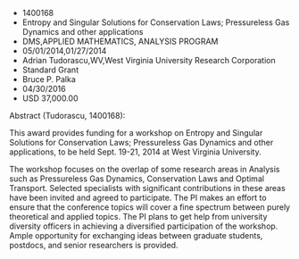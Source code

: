 
* 1400168
* Entropy and Singular Solutions for Conservation Laws; Pressureless Gas Dynamics and other applications
* DMS,APPLIED MATHEMATICS, ANALYSIS PROGRAM
* 05/01/2014,01/27/2014
* Adrian Tudorascu,WV,West Virginia University Research Corporation
* Standard Grant
* Bruce P. Palka
* 04/30/2016
* USD 37,000.00

Abstract (Tudorascu, 1400168):

This award provides funding for a workshop on Entropy and Singular Solutions for
Conservation Laws; Pressureless Gas Dynamics and other applications, to be held
Sept. 19-21, 2014 at West Virginia University.

The workshop focuses on the overlap of some research areas in Analysis such as
Pressureless Gas Dynamics, Conservation Laws and Optimal Transport. Selected
specialists with significant contributions in these areas have been invited and
agreed to participate. The PI makes an effort to ensure that the conference
topics will cover a fine spectrum between purely theoretical and applied topics.
The PI plans to get help from university diversity officers in achieving a
diversified participation of the workshop. Ample opportunity for exchanging
ideas between graduate students, postdocs, and senior researchers is provided.
